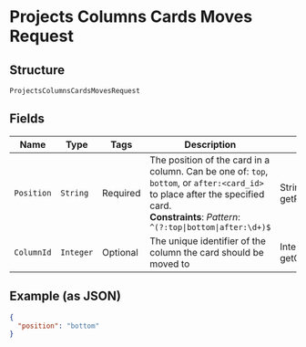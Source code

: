 
# Projects Columns Cards Moves Request

## Structure

`ProjectsColumnsCardsMovesRequest`

## Fields

| Name | Type | Tags | Description | Getter | Setter |
|  --- | --- | --- | --- | --- | --- |
| `Position` | `String` | Required | The position of the card in a column. Can be one of: `top`, `bottom`, or `after:<card_id>` to place after the specified card.<br>**Constraints**: *Pattern*: `^(?:top\|bottom\|after:\d+)$` | String getPosition() | setPosition(String position) |
| `ColumnId` | `Integer` | Optional | The unique identifier of the column the card should be moved to | Integer getColumnId() | setColumnId(Integer columnId) |

## Example (as JSON)

```json
{
  "position": "bottom"
}
```

